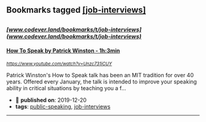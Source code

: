 ## Bookmarks tagged [[job-interviews]](https://www.codever.land/search?q=[job-interviews])

_<sup><sup>[www.codever.land/bookmarks/t/job-interviews](www.codever.land/bookmarks/t/job-interviews)</sup></sup>_
---
#### [How To Speak by Patrick Winston - 1h:3min](https://www.youtube.com/watch?v=Unzc731iCUY)
_<sup>https://www.youtube.com/watch?v=Unzc731iCUY</sup>_

Patrick Winston's How to Speak talk has been an MIT tradition for over 40 years. Offered every January, the talk is intended to improve your speaking ability in critical situations by teaching you a f...
* :calendar: **published on**: 2019-12-20
* **tags**: [public-speaking](../tagged/public-speaking.md), [job-interviews](../tagged/job-interviews.md)
---
